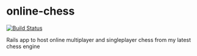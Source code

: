 # online-chess
[![Build Status](https://travis-ci.org/Martin-Alexander/online-chess.svg?branch=master)](https://travis-ci.org/Martin-Alexander/online-chess)

Rails app to host online multiplayer and singleplayer chess from my latest chess engine 